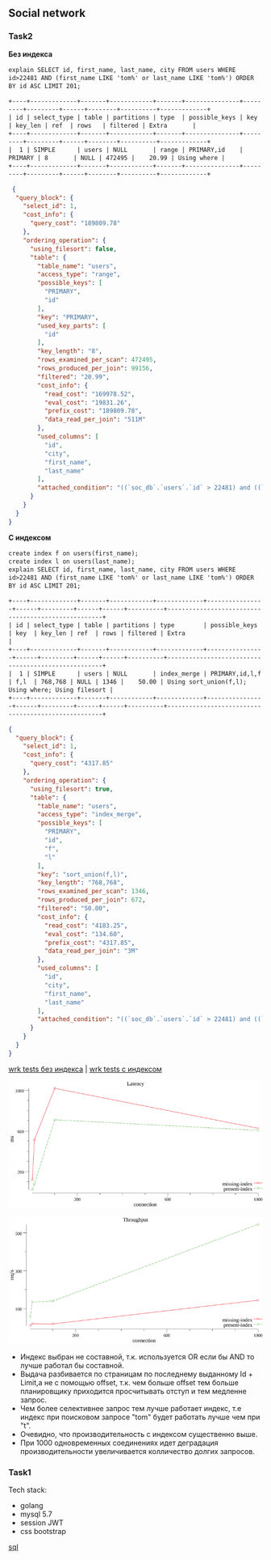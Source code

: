 ## Social network 

### Task2

**Без индекса**
```mysql
explain SELECT id, first_name, last_name, city FROM users WHERE id>22481 AND (first_name LIKE 'tom%' or last_name LIKE 'tom%') ORDER BY id ASC LIMIT 201;
```
```shell script
+----+-------------+-------+------------+-------+---------------+---------+---------+------+--------+----------+-------------+
| id | select_type | table | partitions | type  | possible_keys | key     | key_len | ref  | rows   | filtered | Extra       |
+----+-------------+-------+------------+-------+---------------+---------+---------+------+--------+----------+-------------+
|  1 | SIMPLE      | users | NULL       | range | PRIMARY,id    | PRIMARY | 8       | NULL | 472495 |    20.99 | Using where |
+----+-------------+-------+------------+-------+---------------+---------+---------+------+--------+----------+-------------+
```
```json
 {
  "query_block": {
    "select_id": 1,
    "cost_info": {
      "query_cost": "189809.78"
    },
    "ordering_operation": {
      "using_filesort": false,
      "table": {
        "table_name": "users",
        "access_type": "range",
        "possible_keys": [
          "PRIMARY",
          "id"
        ],
        "key": "PRIMARY",
        "used_key_parts": [
          "id"
        ],
        "key_length": "8",
        "rows_examined_per_scan": 472495,
        "rows_produced_per_join": 99156,
        "filtered": "20.99",
        "cost_info": {
          "read_cost": "169978.52",
          "eval_cost": "19831.26",
          "prefix_cost": "189809.78",
          "data_read_per_join": "511M"
        },
        "used_columns": [
          "id",
          "city",
          "first_name",
          "last_name"
        ],
        "attached_condition": "((`soc_db`.`users`.`id` > 22481) and ((`soc_db`.`users`.`first_name` like 'tom%') or (`soc_db`.`users`.`last_name` like 'tom%')))"
      }
    }
  }
}
```

**С индексом**
```mysql
create index f on users(first_name);
create index l on users(last_name);
explain SELECT id, first_name, last_name, city FROM users WHERE id>22481 AND (first_name LIKE 'tom%' or last_name LIKE 'tom%') ORDER BY id ASC LIMIT 201;
```
```shell script
+----+-------------+-------+------------+-------------+----------------+------+---------+------+------+----------+----------------------------------------------------+
| id | select_type | table | partitions | type        | possible_keys  | key  | key_len | ref  | rows | filtered | Extra                                              |
+----+-------------+-------+------------+-------------+----------------+------+---------+------+------+----------+----------------------------------------------------+
|  1 | SIMPLE      | users | NULL       | index_merge | PRIMARY,id,l,f | f,l  | 768,768 | NULL | 1346 |    50.00 | Using sort_union(f,l); Using where; Using filesort |
+----+-------------+-------+------------+-------------+----------------+------+---------+------+------+----------+----------------------------------------------------+
```

```json
{
  "query_block": {
    "select_id": 1,
    "cost_info": {
      "query_cost": "4317.85"
    },
    "ordering_operation": {
      "using_filesort": true,
      "table": {
        "table_name": "users",
        "access_type": "index_merge",
        "possible_keys": [
          "PRIMARY",
          "id",
          "f",
          "l"
        ],
        "key": "sort_union(f,l)",
        "key_length": "768,768",
        "rows_examined_per_scan": 1346,
        "rows_produced_per_join": 672,
        "filtered": "50.00",
        "cost_info": {
          "read_cost": "4183.25",
          "eval_cost": "134.60",
          "prefix_cost": "4317.85",
          "data_read_per_join": "3M"
        },
        "used_columns": [
          "id",
          "city",
          "first_name",
          "last_name"
        ],
        "attached_condition": "((`soc_db`.`users`.`id` > 22481) and ((`soc_db`.`users`.`first_name` like 'tom%') or (`soc_db`.`users`.`last_name` like 'tom%')))"
      }
    }
  }
}
```
[wrk tests без индекса](https://github.com/ios116/social/blob/master/social/assets/index_no) | [wrk tests с индексом](https://github.com/ios116/social/blob/master/social/assets/index_yes)

![latency](social/assets/img/latency.png)


![throughput](social/assets/img/throughput.png)

- Индекс выбран не составной, т.к. используется OR если бы AND то лучше работал бы составной.
- Выдача разбивается по страницам по последнему выданному Id + Limit,а не с помощью offset, т.к. чем больше offset тем больше планировщику приходится просчитывать отступ и тем медленне запрос. 
- Чем более селективнее запрос тем лучше работает индекс, т.е индекс при поисковом запросе "tom" будет работать лучше чем при "t".
- Очевидно, что производительность с индексом существенно выше. 
- При 1000 одновременных соединениях идет деградация производительности увеличивается колличество долгих запросов.

### Task1
Tech stack:
- golang
- mysql 5.7
- session JWT
- css bootstrap

[sql](https://github.com/ios116/social/blob/master/social/sql/setup.sql)
